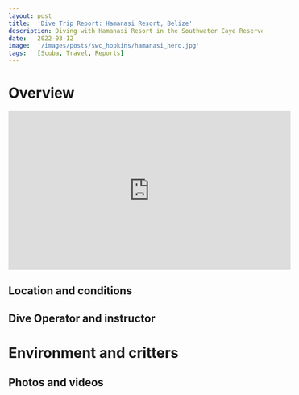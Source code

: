 ```yaml
---
layout: post
title:  'Dive Trip Report: Hamanasi Resort, Belize'
description: Diving with Hamanasi Resort in the Southwater Caye Reserve reefs located off of Hopkins, Belize
date:   2022-03-12
image:  '/images/posts/swc_hopkins/hamanasi_hero.jpg'
tags:   [Scuba, Travel, Reports]
---
```


# Overview

<iframe width="560" height="315" src="https://www.youtube-nocookie.com/embed/5JVgYd-W_mQ?si=ddXr9xy0KRy5uDvm" title="YouTube video player" frameborder="0" allow="accelerometer; autoplay; clipboard-write; encrypted-media; gyroscope; picture-in-picture; web-share" allowfullscreen></iframe>

## Location and conditions

## Dive Operator and instructor

# Environment and critters

## Photos and videos
